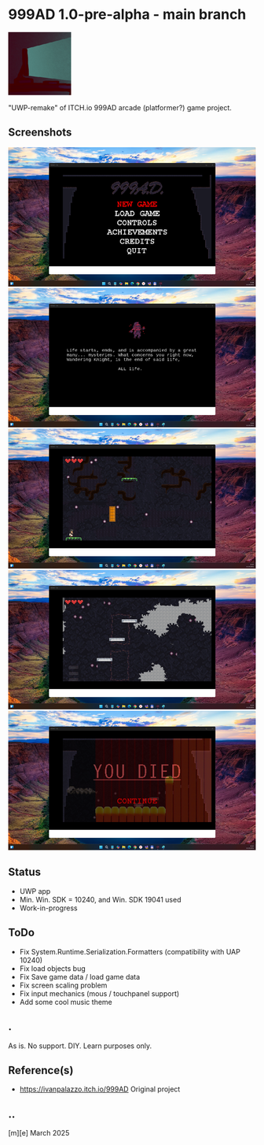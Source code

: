 # 999AD 1.0-pre-alpha - main branch 
![Logo](Images/logo.png)

"UWP-remake" of ITCH.io 999AD arcade (platformer?) game project.

## Screenshots
![W11](Images/sshot01.png)
![W11](Images/sshot02.png)
![W11](Images/sshot03.png)
![W11](Images/sshot04.png)
![W11](Images/sshot05.png)

## Status
- UWP app
- Min. Win. SDK = 10240, and Win. SDK 19041 used
- Work-in-progress

## ToDo
- Fix System.Runtime.Serialization.Formatters (compatibility with UAP 10240)
- Fix load objects bug
- Fix Save game data / load game data
- Fix screen scaling problem
- Fix input mechanics (mous / touchpanel support) 
- Add some cool music theme

## .
As is. No support. DIY. Learn purposes only.

## Reference(s)
- https://ivanpalazzo.itch.io/999AD Original project 

## ..
[m][e] March 2025
